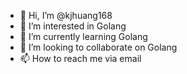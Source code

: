 - 👋 Hi, I’m @kjhuang168
- 👀 I’m interested in Golang
- 🌱 I’m currently learning Golang
- 💞️ I’m looking to collaborate on Golang
- 📫 How to reach me via email

<!---
kjhuang168/kjhuang168 is a ✨ special ✨ repository because its `README.md` (this file) appears on your GitHub profile.
You can click the Preview link to take a look at your changes.
--->
